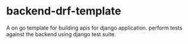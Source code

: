 # backend-drf-template

A on go template for building apis for django application.
perform tests against the backend using django test suite.
